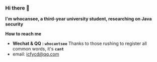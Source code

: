 ### Hi there 👋

**I'm whocansee, a third-year university student, researching on Java security**

**How to reach me**

- **Wechat & QQ : `whocantsee`** Thanks to those rushing to register all common words, it's **`cant`**
- email: icfycd@qq.com
